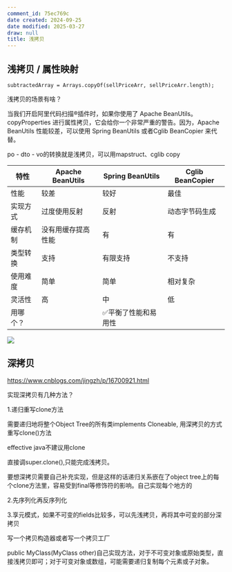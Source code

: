 ```yaml
---
comment_id: 75ec769c
date created: 2024-09-25
date modified: 2025-03-27
draw: null
title: 浅拷贝
---
```

## 浅拷贝 / 属性映射

`subtractedArray = Arrays.copyOf(sellPriceArr, sellPriceArr.length);`

浅拷贝的场景有啥？

当我们开启阿里代码扫描®插件时，如果你使用了 Apache BeanUtils。copyProperties 进行属性拷贝，它会给你一个非常严重的警告。因为，Apache BeanUtils 性能较差，可以使用 Spring BeanUtils 或者Cglib BeanCopier 来代替。

po - dto - vo的转换就是浅拷贝，可以用mapstruct、cglib copy

| 特性   | Apache BeanUtils | Spring BeanUtils | Cglib BeanCopier |
| ---- | ---------------- | ---------------- | ---------------- |
| 性能   | 较差               | 较好               | 最佳               |
| 实现方式 | 过度使用反射           | 反射               | 动态字节码生成          |
| 缓存机制 | 没有用缓存提高性能        | 有                | 有                |
| 类型转换 | 支持               | 有限支持             | 不支持              |
| 使用难度 | 简单               | 简单               | 相对复杂             |
| 灵活性  | 高                | 中                | 低                |
| 用哪个？|                  | ✅平衡了性能和易用性       |                  |

![](https://cdn-a.markji.com/files/65b9fbcf3667ade34d5fed51_hd.png?e=1727259572446&token=xX63b9jqTlDOcGmctt5K9254rV0LG8hS9BmDeFBy:azuWw3xqAeirSlCYlOHdylzoq8c=)

## 深拷贝

https://www.cnblogs.com/jingzh/p/16700921.html

实现深拷贝有几种方法？

1.递归重写clone方法

需要递归地将整个Object Tree的所有类implements Cloneable, 用深拷贝的方式重写clone()方法

effective java不建议用clone

直接调super.clone(),只能完成浅拷贝。

要想深拷贝需要自己补充实现，但是这样的话递归关系嵌在了object tree上的每个clone方法里，容易受到final等修饰符的影响。自己实现每个地方的

2.先序列化再反序列化

3.享元模式，如果不可变的fields比较多，可以先浅拷贝，再将其中可变的部分深拷贝

写一个拷贝构造器或者写一个拷贝工厂

public MyClass(MyClass other)自己实现方法，对于不可变对象或原始类型，直接浅拷贝即可；对于可变对象或数组，可能需要递归复制每个元素或子对象。

